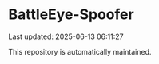 # BattleEye-Spoofer

Last updated: 2025-06-13 06:11:27

This repository is automatically maintained.
